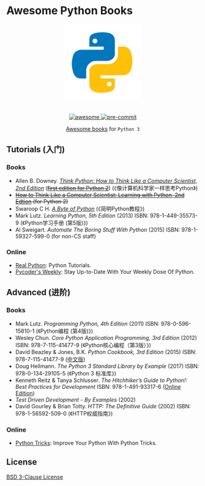 # Awesome Python Books

<section align="center">
  <img src="https://raw.githubusercontent.com/leven-cn/awesome-python-books/main/.python-logo.png"
    alt="Python Logo" width="200" height="200" title="Python Logo">
  <br><br>
  <p>
    <a href="https://github.com/sindresorhus/awesome">
        <img src="https://cdn.rawgit.com/sindresorhus/awesome/d7305f38d29fed78fa85652e3a63e154dd8e8829/media/badge.svg"
      alt="awesome" style="max-width:100%;">
    </a>
    <a href="https://github.com/pre-commit/pre-commit">
        <img src="https://img.shields.io/badge/pre--commit-enabled-brightgreen?logo=pre-commit&logoColor=white"
      alt="pre-commit" style="max-width:100%;">
    </a>
  </p>
  <p><a href="https://leven-cn.github.io/awesome-python-books/">Awesome books</a> for <code>Python 3</code></p>
</section>

<!-- markdownlint-disable line-length -->

## Tutorials (入门)

### Books

- Allen B. Downey. *[Think Python: How to Think Like a Computer Scientist, 2nd Edition](https://www.greenteapress.com/thinkpython2/html/index.html)* (~~[first edition for Python 2](https://www.greenteapress.com/thinkpython/html/index.html)~~) (《像计算机科学家一样思考Python》)
- ~~[How to Think Like a Computer Scientist: Learning with Python, 2nd Edtion](https://openbookproject.net/thinkcs/python/english2e/index.html) (for Python 2)~~
- Swaroop C H. *[A Byte of Python](https://python.swaroopch.com)* (《简明Python教程》)
- Mark Lutz. *Learning Python, 5th Edition* (2013) ISBN: 978-1-449-35573-9 (《Python学习手册 (第5版)》)
- Al Sweigart. *Automate The Boring Stuff With Python* (2015) ISBN: 978-1-59327-599-0 (for non-CS staff)

### Online

- [Real Python](https://realpython.com): Python Tutorials.
- [Pycoder's Weekly](https://pycoders.com): Stay Up-to-Date With Your Weekly Dose Of‍‍‍ Python.

## Advanced (进阶)

### Books

- Mark Lutz. *Programming Python, 4th Edition* (2011) ISBN: 978-0-596-15810-1 (《Python编程 (第4版)》)
- Wesley Chun. *Core Python Application Programming, 3rd Edition* (2012) ISBN: 978-7-115-41477-9 (《Python核心编程（第3版）》)
- David Beazley & Jones, B.K. *Python Cookbook, 3rd Edition* (2015) ISBN: 978-7-115-41477-9 ([中文版](https://python3-cookbook.readthedocs.io/zh_CN/latest/))
- Doug Hellmann. *The Python 3 Standard Library by Example* (2017) ISBN: 978-0-134-29105-5 (《Python 3 标准库》)
- Kenneth Reitz & Tanya Schlusser. *The Hitchhiker’s Guide to Python!: Best Practices for Development* ISBN: 978-1-491-93317-6 ([Online Edition](https://docs.python-guide.org))
- *Test Driven Development - By Examples* (2002)
- David Gourley & Brian Totty. *HTTP: The Definitive Guide* (2002) ISBN: 978-1-56592-509-0 (《HTTP权威指南》)

### Online

- [Python Tricks](https://realpython.com/python-tricks/): Improve Your Python With Python Tricks.

<!-- markdownlint-enable line-length -->

## License

[BSD 3-Clause License](https://github.com/leven-cn/awesome-python-books/blob/main/LICENSE)
